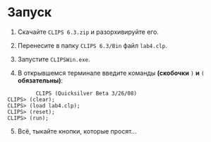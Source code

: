 
# Запуск

1. Скачайте `CLIPS 6.3.zip` и разорхивируйте его.

2. Перенесите в папку `CLIPS 6.3/Bin` файл `lab4.clp`.

3. Запустите `CLIPSWin.exe`.

4. В открывшемся терминале введите команды **(скобочки** `)` **и** `(` **обязательны)**:

``` clp
         CLIPS (Quicksilver Beta 3/26/08)
CLIPS> (clear);
CLIPS> (load lab4.clp);
CLIPS> (reset);
CLIPS> (run);
```

5. Всё, тыкайте кнопки, которые просят...
